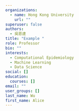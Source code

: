 ```yaml
---
organizations:
  - name: Hong Kong University
    url: ""
superuser: false
authors:
  - 吳恩達
title: "Example "
role: Professor
bio: ""
interests:
  - Computational Epidemiology
  - Machine Learning
  - Data Science
social: []
education:
  courses: []
email: ""
user_groups: []
last_name: Wu
first_name: Alice
---
```

